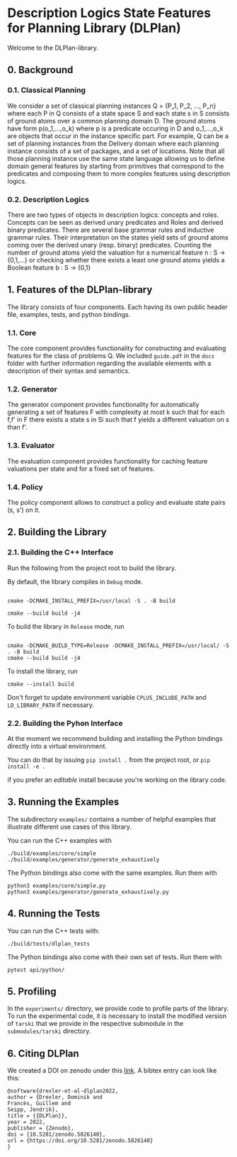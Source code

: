 # Description Logics State Features for Planning Library (DLPlan)

Welcome to the DLPlan-library.

## 0. Background 

### 0.1. Classical Planning

We consider a set of classical planning instances Q =  {P_1, P_2, ..., P_n} where each P in Q consists of a state space S and each state s in S consists of ground atoms over a common planning domain D. The ground atoms have form p(o_1,...,o_k) where p is a predicate occuring in D and o_1,...,o_k are objects that occur in the instance specific part. For example, Q can be a set of planning instances from the Delivery domain where each planning instance consists of a set of packages, and a set of locations. Note that all those planning instance use the same state language allowing us to define domain general features by starting from primitives that correspond to the predicates and composing them to more complex features using description logics.

### 0.2. Description Logics

There are two types of objects in description logics: concepts and roles. Concepts can be seen as derived unary predicates and Roles and derived binary predicates. There are several base grammar rules and inductive grammar rules. Their interpretation on the states yield sets of ground atoms coming over the derived unary (resp. binary) predicates. Counting the number of ground atoms yield the valuation for a numerical feature n : S -> {0,1,...} or checking whether there exists a least one ground atoms yields a Boolean feature b : S -> {0,1}

## 1. Features of the DLPlan-library

The library consists of four components. Each having its own public header file, examples, tests, and python bindings.

### 1.1. Core

The core component provides functionality for constructing and evaluating features for the class of problems Q. We included `guide.pdf` in the `docs` folder with further information regarding the available elements with a description of their syntax and semantics.

### 1.2. Generator

The generator component provides functionality for automatically generating a set of features F with complexity at most k such that for each f,f' in F there exists a state s in Si such that f yields a different valuation on s than f'.

### 1.3. Evaluator

The evaluation component provides functionality for caching feature valuations per state and for a fixed set of features.

### 1.4. Policy

The policy component allows to construct a policy and evaluate state pairs (s, s') on it.

## 2. Building the Library

### 2.1. Building the C++ Interface

Run the following from the project root to build the library.

By default, the library compiles in `Debug` mode.

```console

cmake -DCMAKE_INSTALL_PREFIX=/usr/local -S . -B build

cmake --build build -j4

```
To build the library in `Release` mode, run
```console

cmake -DCMAKE_BUILD_TYPE=Release -DCMAKE_INSTALL_PREFIX=/usr/local/ -S . -B build
cmake --build build -j4
```
To install the library, run
```console
cmake --install build
```
Don't forget to update environment variable `CPLUS_INCLUDE_PATH` and `LD_LIBRARY_PATH` if necessary.

### 2.2. Building the Pyhon Interface

At the moment we recommend building and installing the Python bindings directly into a virtual environment.

You can do that by issuing `pip install .` from the project root, or `pip install -e .`

if you prefer an _editable_ install because you're working on the library code.

## 3. Running the Examples

The subdirectory `examples/` contains a number of helpful examples that illustrate different use cases of this library.

You can run the C++ examples with
```console
./build/examples/core/simple
./build/examples/generator/generate_exhaustively
```
The Python bindings also come with the same examples. Run them with
```console
python3 examples/core/simple.py
python3 examples/generator/generate_exhaustively.py
```

## 4. Running the Tests

You can run the C++ tests with:
```console
./build/tests/dlplan_tests
```

The Python bindings also come with their own set of tests. Run them with
```console
pytest api/python/
```

## 5. Profiling

In the `experiments/` directory, we provide code to profile parts of the library. To run the experimental code, it is necessary to install the modified version of `tarski` that we provide in the respective submodule in the `submodules/tarski` directory.

## 6. Citing DLPlan

We created a DOI on zenodo under this [link](https://zenodo.org/record/5826140#.YfK9E_so85k). A bibtex entry can look like this:

```
@software{drexler-et-al-dlplan2022,
author = {Drexler, Dominik and
Francès, Guillem and
Seipp, Jendrik},
title = {{DLPlan}},
year = 2022,
publisher = {Zenodo},
doi = {10.5281/zenodo.5826140},
url = {https://doi.org/10.5281/zenodo.5826140}
}
```
